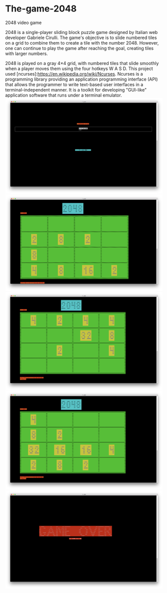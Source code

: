 # The-game-2048
2048 video game

2048 is a single-player sliding block puzzle game designed by Italian web developer Gabriele Cirulli. The game's objective is to slide numbered tiles on a grid to combine them to create a tile with the number 2048. However, one can continue to play the game after reaching the goal, creating tiles with larger numbers.

2048 is played on a gray 4×4 grid, with numbered tiles that slide smoothly when a player moves them using the four hotkeys W A S D.
This project used [ncurses]:https://en.wikipedia.org/wiki/Ncurses. Ncurses is a programming library providing an application programming interface (API) that allows the programmer to write text-based user interfaces in a terminal-independent manner. It is a toolkit for developing "GUI-like" application software that runs under a terminal emulator.
![Image alt](https://github.com/dshpack/The-game-2048/blob/master/images/Screen%20Shot%202020-03-05%20at%2011.28.40%20PM.png)
![Image alt](https://github.com/dshpack/The-game-2048/blob/master/images/Screen%20Shot%202020-03-05%20at%2011.29.11%20PM.png)
![Image alt](https://github.com/dshpack/The-game-2048/blob/master/images/Screen%20Shot%202020-03-05%20at%2011.32.34%20PM.png)
![Image alt](https://github.com/dshpack/The-game-2048/blob/master/images/Screen%20Shot%202020-03-05%20at%2011.32.53%20PM.png)
![Image alt](https://github.com/dshpack/The-game-2048/blob/master/images/Screen%20Shot%202020-03-05%20at%2011.33.22%20PM.png)
